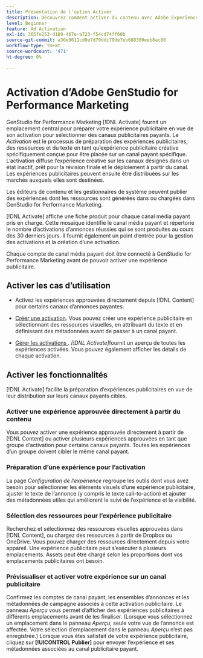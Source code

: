 ```yaml
---
title: Présentation de l’option Activer
description: Découvrez comment activer du contenu avec Adobe Experience Cloud et des applications tierces.
level: Beginner
feature: Ad Activation
exl-id: 365fe253-d189-467e-a723-f54cd74ff60b
source-git-commit: a36e9611cd0e7d70ddc79de7eb688300eeb8ac88
workflow-type: tm+mt
source-wordcount: '471'
ht-degree: 0%

---
```


# Activation d’Adobe GenStudio for Performance Marketing

GenStudio for Performance Marketing [!DNL Activate] fournit un emplacement central pour préparer votre expérience publicitaire en vue de son activation pour sélectionner des canaux publicitaires payants. Le _Activation_ est le processus de préparation des expériences publicitaires, des ressources et du texte en tant qu’expérience publicitaire créative spécifiquement conçue pour être placée sur un canal payant spécifique. L’activation diffuse l’expérience créative sur les canaux désignés dans un état inactif, prêt pour la révision finale et le déploiement à partir du canal. Les expériences publicitaires peuvent ensuite être distribuées sur les marchés auxquels elles sont destinées.

Les éditeurs de contenu et les gestionnaires de système peuvent publier des expériences dont les ressources sont générées dans ou chargées dans GenStudio for Performance Marketing.

[!DNL Activate] affiche une fiche produit pour chaque canal média payant pris en charge. Cette mosaïque identifie le canal média payant et répertorie le nombre d’activations d’annonces réussies qui se sont produites au cours des 30 derniers jours. Il fournit également un point d’entrée pour la gestion des activations et la création d’une activation.

Chaque compte de canal média payant doit être connecté à GenStudio for Performance Marketing avant de pouvoir activer une expérience publicitaire.

## Activer les cas d’utilisation

* Activez les expériences approuvées directement depuis [!DNL Content] pour certains canaux d’annonces payantes.

* [Créer une activation](create-activation.md). Vous pouvez créer une expérience publicitaire en sélectionnant des ressources visuelles, en attribuant du texte et en définissant des métadonnées avant de passer à un canal payant.

* [ Gérer les activations ](manage-activations.md). _[!DNL Activate]_&#x200B;fournit un aperçu de toutes les expériences activées. Vous pouvez également afficher les détails de chaque activation.

## Activer les fonctionnalités

[!DNL Activate] facilite la préparation d’expériences publicitaires en vue de leur distribution sur leurs canaux payants cibles.

### Activer une expérience approuvée directement à partir du contenu

Vous pouvez activer une expérience approuvée directement à partir de [!DNL Content] ou activer plusieurs expériences approuvées en tant que groupe d’activation pour certains canaux payants. Toutes les expériences d’un groupe doivent cibler le même canal payant.

### Préparation d’une expérience pour l’activation

La page _Configuration de l’expérience_ regroupe les outils dont vous avez besoin pour sélectionner les éléments visuels d’une expérience publicitaire, ajuster le texte de l’annonce (y compris le texte call-to-action) et ajouter des métadonnées utiles qui améliorent le suivi de l’expérience et la visibilité.

### Sélection des ressources pour l’expérience publicitaire

Recherchez et sélectionnez des ressources visuelles approuvées dans [!DNL Content], ou chargez des ressources à partir de Dropbox ou OneDrive. Vous pouvez charger des ressources directement depuis votre appareil. Une expérience publicitaire peut s’exécuter à plusieurs emplacements. Assets peut être chargé selon les proportions dont vos emplacements publicitaires ont besoin.

### Prévisualiser et activer votre expérience sur un canal publicitaire

Confirmez les comptes de canal payant, les ensembles d’annonces et les métadonnées de campagne associés à cette activation publicitaire. Le panneau _Aperçu_ vous permet d’afficher des expériences publicitaires à différents emplacements avant de les finaliser. (Lorsque vous sélectionnez un emplacement dans le panneau _Aperçu_, seule votre vue de l’annonce est affectée. Votre sélection d’emplacement dans le panneau _Aperçu_ n’est pas enregistrée.) Lorsque vous êtes satisfait de votre expérience publicitaire, cliquez sur **[!UICONTROL Publier]** pour envoyer l’expérience et ses métadonnées associées au canal publicitaire payant.
